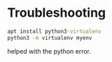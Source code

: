 # Troubleshooting
```cmd
apt install python3-virtualenv
python3 -m virtualenv myenv
```
helped with the python error.
